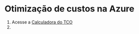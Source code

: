 # Otimização de custos na Azure

1. Acesse a [Calculadora do TCO](https://azure.microsoft.com/pt-br/pricing/tco/calculator)
2. 